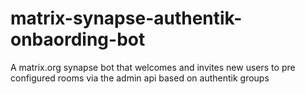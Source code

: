 # matrix-synapse-authentik-onbaording-bot
A matrix.org synapse bot that welcomes and invites new users to pre configured rooms via the admin api based on authentik groups
